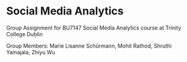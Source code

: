 # Social Media Analytics
Group Assignment for BU7147 Social Media Analytics course at Trinity College Dublin

Group Members: Marie Lisanne Schürmann, Mohit Rathod, Shruthi Yamajala, Zhiyu Wu
